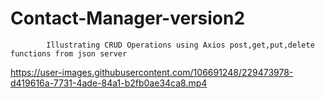 # Contact-Manager-version2

            Illustrating CRUD Operations using Axios post,get,put,delete functions from json server
            
            

https://user-images.githubusercontent.com/106691248/229473978-d419616a-7731-4ade-84a1-b2fb0ae34ca8.mp4


            
